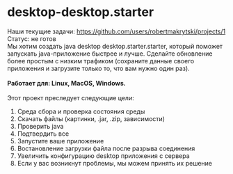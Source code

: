 # desktop-desktop.starter
Наши текущие задачи: https://github.com/users/robertmakrytski/projects/1<br>
Статус: не готов<br>
Мы хотим создать java desktop desktop.starter.starter, который поможет запускать java-приложение быстрее и лучше. Сделайте обновление более простым с низким трафиком (сохраните данные своего приложения и загрузите только то, что вам нужно один раз).
<br><br>
<b>Работает для: Linux, MacOS, Windows.</b>
<br><br>
Этот проект преследует следующие цели:
<ol>
<li>Среда сбора и проверка состояния среды</li>
<li>Скачать файлы (картинки, .jar, .zip, зависимости)</li>
<li>Проверить java</li>
<li>Подтвердить все</li>
<li>Запустите ваше приложение</li>
  <li>Востановление загрузки файла после разрыва соединения</li>
  <li>Увеличить конфигурацию desktop приложения с сервера</li>
<li>Если у вас возникнут проблемы, мы можем принять их решение </li>

</ol>

